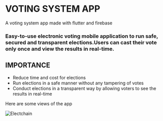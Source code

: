 # VOTING SYSTEM APP

A voting system app made with flutter and firebase
### Easy-to-use electronic voting mobile application to run safe, secured and transparent elections.Users can cast their vote only once and view the results in real-time.

## IMPORTANCE
- Reduce time and cost for elections
- Run elections in a safe manner without any tampering of votes
- Conduct elections in a transparent way by allowing voters to see the
results in real-time

Here are some views of the app

![Electchain](https://user-images.githubusercontent.com/49169158/124393913-bb73ee00-dcf4-11eb-9845-2af9dc7c5a31.png)

